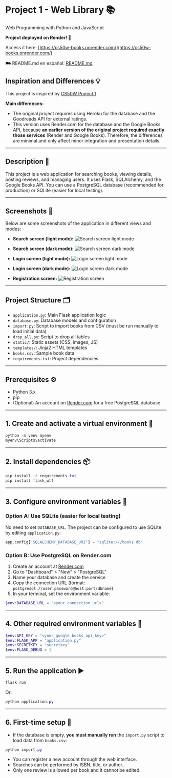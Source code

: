 # Project 1 - Web Library 📚

Web Programming with Python and JavaScript

**Project deployed on Render! 🚀**

Access it here: [https://cs50w-books.onrender.com/](https://cs50w-books.onrender.com/)

🗪 README.md en español: [README.md](README.md)

## Inspiration and Differences 💡

This project is inspired by [CS50W Project 1](https://docs.cs50.net/ocw/web/projects/1/project1.html).

**Main differences:**

* The original project requires using Heroku for the database and the Goodreads API for external ratings.
* This version uses Render.com for the database and the Google Books API, because **an earlier version of the original project required exactly those services** (Render and Google Books). Therefore, the differences are minimal and only affect minor integration and presentation details.

---

## Description 📝

This project is a web application for searching books, viewing details, posting reviews, and managing users. It uses Flask, SQLAlchemy, and the Google Books API. You can use a PostgreSQL database (recommended for production) or SQLite (easier for local testing).

---

## Screenshots 📸

Below are some screenshots of the application in different views and modes:

* **Search screen (light mode):**
  ![Search screen light mode](static/images/search_light.png)

* **Search screen (dark mode):**
  ![Search screen dark mode](static/images/search_black.png)

* **Login screen (light mode):**
  ![Login screen light mode](static/images/login.png)

* **Login screen (dark mode):**
  ![Login screen dark mode](static/images/login_black.png)

* **Registration screen:**
  ![Registration screen](static/images/register.png)

---

## Project Structure 🗂️

* `application.py`: Main Flask application logic
* `database.py`: Database models and configuration
* `import.py`: Script to import books from CSV (must be run manually to load initial data)
* `drop_all.py`: Script to drop all tables
* `static/`: Static assets (CSS, images, JS)
* `templates/`: Jinja2 HTML templates
* `books.csv`: Sample book data
* `requirements.txt`: Project dependencies

---

## Prerequisites ⚙️

* Python 3.x
* pip
* (Optional) An account on [Render.com](https://render.com/) for a free PostgreSQL database

---

## 1. Create and activate a virtual environment 🐍

```powershell
python -m venv myenv
myenv\Scripts\activate
```

---

## 2. Install dependencies 📦

```powershell
pip install -r requirements.txt
pip install flask_wtf
```

---

## 3. Configure environment variables 🔑

### Option A: Use SQLite (easier for local testing)

No need to set `DATABASE_URL`. The project can be configured to use SQLite by editing `application.py`:

```python
app.config["SQLALCHEMY_DATABASE_URI"] = "sqlite:///books.db"
```

### Option B: Use PostgreSQL on Render.com

1. Create an account at [Render.com](https://render.com/)
2. Go to "Dashboard" > "New" > "PostgreSQL"
3. Name your database and create the service
4. Copy the connection URL (format: `postgresql://user:password@host:port/dbname`)
5. In your terminal, set the environment variable:

```powershell
$env:DATABASE_URL = "<your_connection_url>"
```

---

## 4. Other required environment variables 🧩

```powershell
$env:API_KEY = "<your_google_books_api_key>"
$env:FLASK_APP = "application.py"
$env:SECRETKEY = "secretkey"
$env:FLASK_DEBUG = 1
```

---

## 5. Run the application ▶️

```powershell
flask run
```

Or:

```powershell
python application.py
```

---

## 6. First-time setup 🚦

* If the database is empty, **you must manually run** the `import.py` script to load data from `books.csv`:

```powershell
python import.py
```

* You can register a new account through the web interface.
* Searches can be performed by ISBN, title, or author.
* Only one review is allowed per book and it cannot be edited.
